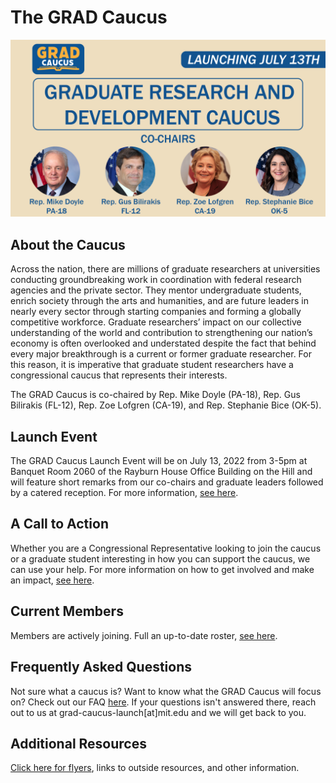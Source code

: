 # The GRAD Caucus

<img style="float: center;" width=600 src="/docs/assets/announcement_banner.png">

## About the Caucus

Across the nation, there are millions of graduate researchers at universities conducting groundbreaking work in coordination with federal research agencies and the private sector. They mentor undergraduate students, enrich society through the arts and humanities, and are future leaders in nearly every sector through starting companies and forming a globally competitive workforce. Graduate researchers’ impact on our collective understanding of the world and contribution to strengthening our nation’s economy is often overlooked and understated despite the fact that behind every major breakthrough is a current or former graduate researcher. For this reason, it is imperative that graduate student researchers have a congressional caucus that represents their interests.

The GRAD Caucus is co-chaired by Rep. Mike Doyle (PA-18), Rep. Gus Bilirakis (FL-12), Rep. Zoe Lofgren (CA-19), and Rep. Stephanie Bice (OK-5).

## Launch Event
The GRAD Caucus Launch Event will be on July 13, 2022 from 3-5pm at Banquet Room 2060 of the Rayburn House Office Building on the Hill and will feature short remarks from our co-chairs and graduate leaders followed by a catered reception. For more information, [see here](launch-event.md).

## A Call to Action
Whether you are a Congressional Representative looking to join the caucus or a graduate student interesting in how you can support the caucus, we can use your help. For more information on how to get involved and make an impact, [see here](how-to-get-involved.md).

## Current Members
Members are actively joining. Full an up-to-date roster, [see here](roster.md).

## Frequently Asked Questions
Not sure what a caucus is? Want to know what the GRAD Caucus will focus on? Check out our FAQ [here](FAQ.md). If your questions isn't answered there, reach out to us at grad-caucus-launch[at]mit.edu and we will get back to you.

## Additional Resources
[Click here for flyers](resources.md), links to outside resources, and other information.
